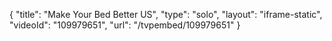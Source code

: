 {
    "title": "Make Your Bed Better US",
    "type": "solo",
    "layout": "iframe-static",
    "videoId": "109979651",
    "url": "\/tvpembed\/109979651"
}
